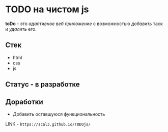 # TODO на чистом js
__toDo__ - это _адаптивное веб приложение_ с возможностью _добавить_ таск и _удалить_ его.

## Стек
* html
* css
* js

## Статус - в разработке

## Доработки
* Добавить оставшуюся функциональность

LINK - `https://scal3.github.io/TODOjs/`
